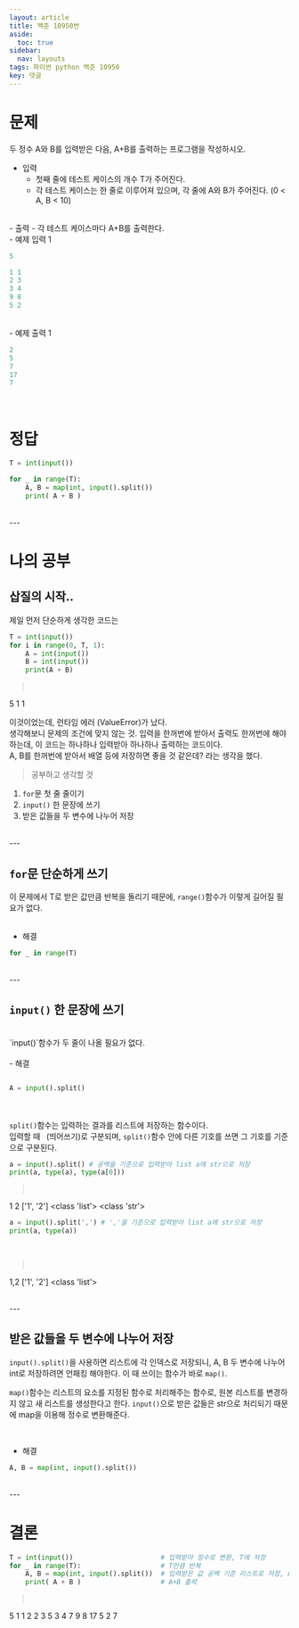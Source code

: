 ```yaml
---
layout: article
title: 백준 10950번
aside:
  toc: true
sidebar:
  nav: layouts
tags: 파이썬 python 백준 10950
key: 댓글
---
```


<head>
  <style>
    table.dataframe {
      white-space: normal;
      width: 100%;
      height: 240px;
      display: block;
      overflow: auto;
      font-family: Arial, sans-serif;
      font-size: 0.9rem;
      line-height: 20px;
      text-align: center;
      border: 0px !important;
    }

    table.dataframe th {
      text-align: center;
      font-weight: bold;
      padding: 8px;
    }

    table.dataframe td {
      text-align: center;
      padding: 8px;
    }

    table.dataframe tr:hover {
      background: #b8d1f3; 
    }

    .output_prompt {
      overflow: auto;
      font-size: 0.9rem;
      line-height: 1.45;
      border-radius: 0.3rem;
      -webkit-overflow-scrolling: touch;
      padding: 0.8rem;
      margin-top: 0;
      margin-bottom: 15px;
      font: 1rem Consolas, "Liberation Mono", Menlo, Courier, monospace;
      color: $code-text-color;
      border: solid 1px $border-color;
      border-radius: 0.3rem;
      word-break: normal;
      white-space: pre;
    }

  .dataframe tbody tr th:only-of-type {
      vertical-align: middle;
  }

  .dataframe tbody tr th {
      vertical-align: top;
  }

  .dataframe thead th {
      text-align: center !important;
      padding: 8px;
  }

  .page__content p {
      margin: 0 0 0px !important;
  }

  .page__content p > strong {
    font-size: 0.8rem !important;
  }

  </style>
</head>

# 문제

두 정수 A와 B를 입력받은 다음, A+B를 출력하는 프로그램을 작성하시오.
<br>
- 입력
  - 첫째 줄에 테스트 케이스의 개수 T가 주어진다.
  - 각 테스트 케이스는 한 줄로 이루어져 있으며, 각 줄에 A와 B가 주어진다. (0 < A, B < 10)
<br>
- 출력
  - 각 테스트 케이스마다 A+B를 출력한다.
<br>
- 예제 입력 1 

```python
5

1 1
2 3
3 4
9 8
5 2
```
<br>
- 예제 출력 1 

```python
2
5
7
17
7
```

<br>


# 정답

```python
T = int(input())

for _ in range(T):
    A, B = map(int, input().split())
    print( A + B )
```



<br>
---
<br>



# 나의 공부

## 삽질의 시작..


제일 먼저 단순하게 생각한 코드는



```python
T = int(input())
for i in range(0, T, 1):
    A = int(input())
    B = int(input())
    print(A + B)
```

> <pre>
  5
  1 1
</pre>


이것이었는데, 런타임 에러 (ValueError)가 났다.
<br>
생각해보니 문제의 조건에 맞지 않는 것. 입력을 한꺼번에 받아서 출력도 한꺼번에 해야 하는데, 이 코드는 하나하나 입력받아 하나하나 출력하는 코드이다.
<br>
A, B를 한꺼번에 받아서 배열 등에 저장하면 좋을 것 같은데? 라는 생각을 했다.


> 공부하고 생각할 것
   1. `for`문 첫 줄 줄이기
   2. `input()` 한 문장에 쓰기
   3. 받은 값들을 두 변수에 나누어 저장


<br>
---
<br>



## `for`문 단순하게 쓰기



이 문제에서 T로 받은 값만큼 반복을 돌리기 때문에, `range()`함수가 이렇게 길어질 필요가 없다.
<br><br>
- 해결

```python
for _ in range(T)
```



<br>
---
<br>




## `input()` 한 문장에 쓰기
<br>
`input()`함수가 두 줄이 나올 필요가 없다.
<br><br>
- 해결

```python

A = input().split()

```

<br><br>
`split()`함수는 입력하는 결과를 리스트에 저장하는 함수이다.
<br>
입력할 때 ` `(띄어쓰기)로 구분되며, `split()`함수 안에 다른 기호를 쓰면 그 기호를 기준으로 구분된다.



```python
a = input().split() # 공백을 기준으로 입력받아 list a에 str으로 저장
print(a, type(a), type(a[0]))
```

> <pre>
  1 2
  ['1', '2'] <class 'list'> <class 'str'>
</pre>


```python
a = input().split(',') # ','을 기준으로 입력받아 list a에 str으로 저장
print(a, type(a))
```

<br>

> <pre>
  1,2
  ['1', '2'] <class 'list'>
</pre>


<br>
---
<br>


## 받은 값들을 두 변수에 나누어 저장



`input().split()`을 사용하면 리스트에 각 인덱스로 저장되니, A, B 두 변수에 나누어 int로 저장하려면 언패킹 해야한다.
이 때 쓰이는 함수가 바로 `map()`.
<br>

`map()`함수는 리스트의 요소를 지정된 함수로 처리해주는 함수로, 원본 리스트를 변경하지 않고 새 리스트를 생성한다고 한다. `input()`으로 받은 값들은 str으로 처리되기 때문에 map을 이용해 정수로 변환해준다.

<br>

- 해결

```python
A, B = map(int, input().split())
```



<br>
---
<br>




# 결론
```python
T = int(input())                      # 입력받아 정수로 변환, T에 저장
for _ in range(T):                    # T만큼 반복
    A, B = map(int, input().split())  # 입력받은 값 공백 기준 리스트로 저장, map으로 정수로 변환, A, B에 저장
    print( A + B )                    # A+B 출력
```

> <pre>
  5
  1 1
  2
  2 3
  5
  3 4
  7
  9 8
  17
  5 2
  7
</pre>
